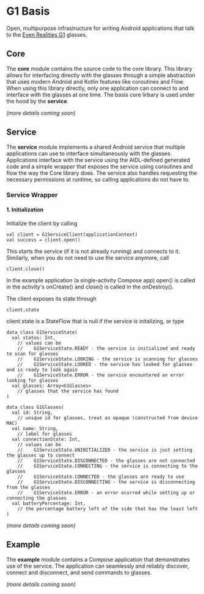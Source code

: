 # G1 Basis
Open, multipurpose infrastructure for writing Android applications that talk to the [Even Realities G1](https://www.evenrealities.com/g1) glasses.

## Core
The **core** module contains the source code to the core library. 
This library allows for interfacing directly with the glasses through a simple abstraction that uses modern Android and Kotlin features like coroutines and Flow. 
When using this library directly, only one application can connect to and interface with the glasses at one time. The basis core lirbary is used under the hood by the **service**.

*(more details coming soon)*

## Service
The **service** module implements a shared Android service that multiple applications can use to interface simultaneously with the glasses.  
Applications interface with the service using the AIDL-defined generated code and a simple wrapper that exposes the service using coroutines and flow the way the Core library does.
The service also handles requesting the necessary permissions at runtime, so calling applications do not have to.

### Service Wrapper

#### 1. Initialization

Initialize the client by calling

```
val client = G1ServiceClient(applicationContext)
val success = client.open()
```

This starts the service (if it is not already running) and connects to it.
Similarly, when you do not need to use the service anymore, call

```
client.close()
```

In the example application (a single-activity Compose app) open() is called in the activity's onCreate() and close() is called in the onDestroy().

The client exposes its state through

```
client.state
```

client.state is a StateFlow that is null if the service is initalizing, or type 

```
data class G1ServiceState(
  val status: Int, 
    // values can be
    //    G1ServiceState.READY - the service is initialized and ready to scan for glasses
    //    G1ServiceState.LOOKING - the service is scanning for glasses
    //    G1ServiceState.LOOKED - the service has looked for glasses and is ready to look again
    //    G1ServiceState.ERROR - the service encountered an error looking for glasses
  val glasses: Array<G1Glasses>
    // glasses that the service has found
)
```

```
data class G1Glasses(
  val id: String,
    // unique id for glasses, treat as opaque (constructed from device MAC)
  val name: String,
    // label for glasses
  val connectionState: Int,
    // values can be
    //    G1ServiceState.UNINITIALIZED - the service is just setting the glasses up to connect
    //    G1ServiceState.DISCONNECTED - the glasses are not connected
    //    G1ServiceState.CONNECTING - the service is connecting to the glasses
    //    G1ServiceState.CONNECTED - the glasses are ready to use
    //    G1ServiceState.DISCONNECTING - the service is disconnecting from the glasses
    //    G1ServiceState.ERROR - an error ocurred while setting up or connecting the glasses
  val batteryPercentage: Int,
    // the percentage battery left of the side that has the least left
)
```

*(more details coming soon)*

## Example
The **example** module contains a Compose application that demonstrates use of the service. 
The application can seamlessly and reliably discover, connect and disconnect, and send commands to glasses.

*(more details coming soon)*
